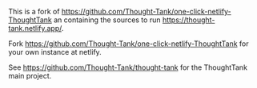 This is a fork of https://github.com/Thought-Tank/one-click-netlify-ThoughtTank an containing the sources to run https://thought-tank.netlify.app/.

Fork https://github.com/Thought-Tank/one-click-netlify-ThoughtTank for your own instance at netlify.

See https://github.com/Thought-Tank/thought-tank for the ThoughtTank main project.
